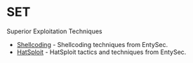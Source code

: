 # SET

Superior Exploitation Techniques

* [Shellcoding](https://github.com/enty8080/SET/tree/main/shellcoding) - Shellcoding techniques from EntySec.
* [HatSploit](https://github.com/enty8080/SET/tree/main/hatsploit) - HatSploit tactics and techniques from EntySec.
